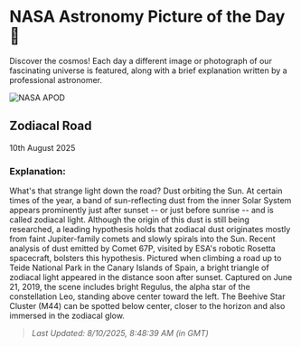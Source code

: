 
  # NASA Astronomy Picture of the Day 🌌

  Discover the cosmos! Each day a different image or photograph of our fascinating universe is featured, along with a brief explanation written by a professional astronomer.

![NASA APOD](https://apod.nasa.gov/apod/image/2508/ZodiacalRoad_Merzlyakov_1080.jpg)

## Zodiacal Road

10th August 2025

### Explanation: 

What's that strange light down the road? Dust orbiting the Sun. At certain times of the year, a band of sun-reflecting dust from the inner Solar System appears prominently just after sunset -- or just before sunrise -- and is called zodiacal light.  Although the origin of this dust is still being researched, a leading hypothesis holds that zodiacal dust originates mostly from faint Jupiter-family comets and slowly spirals into the Sun. Recent analysis of dust emitted by Comet 67P, visited by ESA's robotic Rosetta spacecraft, bolsters this hypothesis.  Pictured when climbing a road up to Teide National Park in the Canary Islands of Spain, a bright triangle of zodiacal light appeared in the distance soon after sunset. Captured on June 21, 2019, the scene includes bright Regulus, the alpha star of the constellation Leo, standing above center toward the left. The Beehive Star Cluster (M44) can be spotted below center, closer to the horizon and also immersed in the zodiacal glow.

> _Last Updated: 8/10/2025, 8:48:39 AM (in GMT)_
